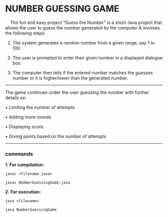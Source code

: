 # NUMBER GUESSING GAME
&nbsp;&nbsp;&nbsp;&nbsp;The fun and easy project "Guess the Number" is a short Java project that allows the user to guess the number generated by the computer & involves the following steps:

1. The system generates a random number from a given range, say 1 to 100.

2. The user is prompted to enter their given number in a displayed dialogue box.
3. The computer then tells if the entered number matches the guesses number or it is higher/lower than the generated number.
***
The game continues under the user guessing the number with further details as:

• Limiting the number of attempts

• Adding more rounds.

• Displaying score.

• Giving points based on the number of attempts
***
### commands
<b>1. For compilation:</b>
~~~
javac <filename.java>
~~~
~~~
javac NumberGuessingGame.java
~~~
<b>2. For execution:</b>
~~~
java <filename>
~~~
~~~
java NumberGuessingGame
~~~
